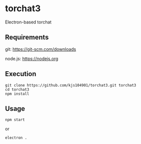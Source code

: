# torchat3
Electron-based torchat

## Requirements

git: https://git-scm.com/downloads

node.js: https://nodejs.org

## Execution

```
git clone https://github.com/kjs104901/torchat3.git torchat3
cd torchat3
npm install

```

## Usage

```
npm start
```
or
```
electron .
```